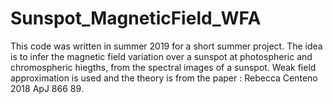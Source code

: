 # Sunspot_MagneticField_WFA
This code was written in summer 2019 for a short summer project. The idea is to infer the magnetic field variation over a sunspot at photospheric and chromospheric hiegths, from the spectral images of a sunspot. Weak field approximation is used and the theory is from the paper : Rebecca Centeno 2018 ApJ 866 89.

